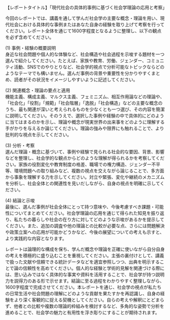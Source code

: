 【レポートタイトル】「現代社会の具体的事例に基づく社会学理論の応用と考察」

今回のレポートでは、講義を通して学んだ社会学の主要な概念・理論を用い、現代社会における具体的な事例またはあなた自身の経験を取り上げて考察を行ってください。レポート全体を通じて1600字程度となるように整理し、以下の観点を必ず含めてください。

(1) 事例・経験の概要説明  
身近な社会問題や個人的な体験など、社会構造や社会過程を示唆する題材を一つ選んで紹介してください。たとえば、家族や教育、労働、ジェンダー、コミュニティ活動、SNSでのやりとりなど、社会学的視点で分析可能なトピックならどのようなテーマでも構いません。選んだ事例の背景や重要性を分かりやすくまとめ、読者がその状況をイメージしやすいように記述してください。

(2) 関連概念・理論の要点と適用  
機能主義、構成主義、マルクス主義、フェミニズム、相互作用論などの理論や、「社会化」「役割」「規範」「社会階層」「逸脱」「社会構造」などの主要な概念のうち、最も関連が深いと考えられるものを少なくとも一つ選び、その内容を簡潔に説明してください。そのうえで、選択した事例や経験の中で具体的にどのように当てはまるのかを示し、理論や概念が現実世界の出来事をどのように理解する手がかりを与えるか論じてください。理論の強みや限界にも触れることで、より批判的な視点を示してください。

(3) 分析・考察  
選んだ理論・概念に基づいて、事例や経験で見られる社会的な要因、背景、影響などを整理し、社会学的な観点からどのような理解が得られるかを考察してください。家族の役割変化や教育制度の格差、職場での権力構造、ジェンダー不平等、環境問題への取り組みなど、複数の視点を交えながら論じることで、多方面から事象を理解する力を示してください。対立や緊張、変化や継続のメカニズムを分析し、社会全体との関連性を見いだしながら、自身の視点を明確に示してください。

(4) 結論と示唆  
最後に、選んだ事例が社会全体にとって持つ意味や、今後考慮すべき課題・可能性についてまとめてください。社会学理論の応用を通じて得られた知見を振り返り、私たちの暮らしや社会の在り方に対してどのような示唆があるかを提示してください。また、追加の調査や他の理論との比較が必要な点、さらには問題解決や政策立案への応用が可能かどうかなど、今後の展望についての考えも示すと、より実践的な内容となります。

レポートは論理的な構成を保ち、学んだ概念や理論を正確に使いながら自分自身の考えを積極的に盛り込むことを重視してください。主張の裏付けとして、講義で扱った文献や信頼できる統計データなどを適宜参照しつつ、出典を明示することで論の信頼性を高めてください。個人的な経験と学術的見解を関連づける際には、思い込みではなく具体的な事実や資料を活用することで、社会学が持つ説明力を説得力のある形で示せます。結論に至る過程をわかりやすく整理しながら、1600字程度で完成させてください。本レポートを通じ、社会学の視点が私たちの日常生活や社会問題の理解にどのような貢献を果たすかを再認識し、自身の経験をより深く客観的に捉える契機としてください。自らの考えや解釈にとどまらず、他者との比較や複数の理論的枠組みを検討するなど、多角的な姿勢で分析を進めることで、社会学の魅力と有用性を浮き彫りにすることが期待されます。